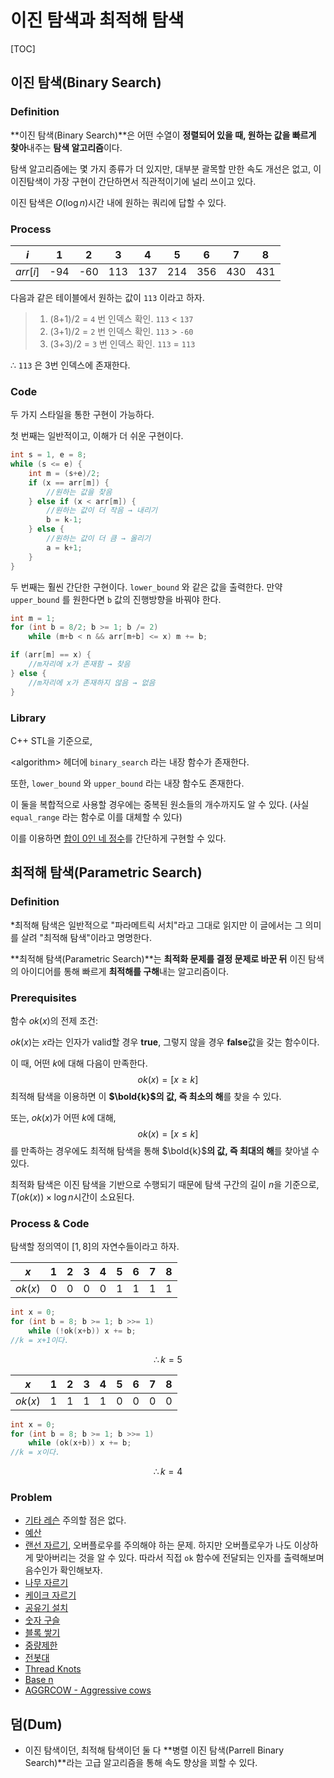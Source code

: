 # 이진 탐색과 최적해 탐색

[TOC]

## 이진 탐색(Binary Search)

### Definition

**이진 탐색(Binary Search)**은 어떤 수열이 **정렬되어 있을 때, 원하는 값을 빠르게 찾아**내주는 **탐색 알고리즘**이다.

탐색 알고리즘에는 몇 가지 종류가 더 있지만, 대부분 괄목할 만한 속도 개선은 없고, 이 이진탐색이 가장 구현이 간단하면서 직관적이기에 널리 쓰이고 있다.

이진 탐색은 $O(\log n)$시간 내에 원하는 쿼리에 답할 수 있다.

### Process

|   $i$    |  1   |  2   |  3   |  4   |  5   |  6   |  7   |  8   |
| :------: | :--: | :--: | :--: | :--: | :--: | :--: | :--: | :--: |
| $arr[i]$ | -94  | -60  | 113  | 137  | 214  | 356  | 430  | 431  |

다음과 같은 테이블에서 원하는 값이 `113` 이라고 하자.

> 1. (8+1)/2 = `4` 번 인덱스 확인. `113` < `137`
> 1. (3+1)/2 = `2` 번 인덱스 확인. `113` > `-60`
> 1. (3+3)/2 = `3` 번 인덱스 확인. `113` = `113`

$\therefore$ `113` 은 3번 인덱스에 존재한다.

### Code

두 가지 스타일을 통한 구현이 가능하다.

첫 번째는 일반적이고, 이해가 더 쉬운 구현이다.

```C++
int s = 1, e = 8;
while (s <= e) {
    int m = (s+e)/2;
    if (x == arr[m]) {
        //원하는 값을 찾음
    } else if (x < arr[m]) {
        //원하는 값이 더 작음 → 내리기
        b = k-1;
    } else {
        //원하는 값이 더 큼 → 올리기
        a = k+1;
    }
}
```

두 번째는 훨씬 간단한 구현이다. `lower_bound` 와 같은 값을 출력한다. 만약 `upper_bound` 를 원한다면 `b` 값의 진행방향을 바꿔야 한다.

```C++
int m = 1;
for (int b = 8/2; b >= 1; b /= 2)
    while (m+b < n && arr[m+b] <= x) m += b;

if (arr[m] == x) {
    //m자리에 x가 존재함 → 찾음
} else {
    //m자리에 x가 존재하지 않음 → 없음
}
```

### Library

C++ STL을 기준으로,

\<algorithm\> 헤더에  `binary_search` 라는 내장 함수가 존재한다.

또한,  `lower_bound` 와 `upper_bound` 라는 내장 함수도 존재한다.

이 둘을 복합적으로 사용할 경우에는 중복된 원소들의 개수까지도 알 수 있다. (사실 `equal_range` 라는 함수로 이를 대체할 수 있다)

이를 이용하면 [합이 0인 네 정수](https://www.boj.kr/7453)를 간단하게 구현할 수 있다.

## 최적해 탐색(Parametric Search)

### Definition

*최적해 탐색은 일반적으로 "파라메트릭 서치"라고 그대로 읽지만 이 글에서는 그 의미를 살려 "최적해 탐색"이라고 명명한다.

**최적해 탐색(Parametric Search)**는 **최적화 문제를 결정 문제로 바꾼 뒤** 이진 탐색의 아이디어를 통해 빠르게 **최적해를 구해**내는 알고리즘이다.

### Prerequisites

함수 $ok(x)$의 전제 조건:

$ok(x)$는 $x$라는 인자가 valid할 경우 **true**, 그렇지 않을 경우 **false**값을 갖는 함수이다.

이 때, 어떤 $k$에 대해 다음이 만족한다.
$$
ok(x) = [x \geq k]
$$
최적해 탐색을 이용하면 이 **$\bold{k}$의 값, 즉 최소의 해**를 찾을 수 있다.

또는, $ok(x)$가 어떤 $k$에 대해,
$$
ok(x) = [x \leq k]
$$
를 만족하는 경우에도 최적해 탐색을 통해 $\bold{k}$**의 값, 즉 최대의 해**를 찾아낼 수 있다.

최적화 탐색은 이진 탐색을 기반으로 수행되기 때문에 탐색 구간의 길이 $n$을 기준으로, $T(ok(x))\times \log n$시간이 소요된다.



### Process & Code

탐색할 정의역이 $[1,8]$의 자연수들이라고 하자.

|   $x$   |  1   |  2   |  3   |  4   |  5   |  6   |  7   |  8   |
| :-----: | :--: | :--: | :--: | :--: | :--: | :--: | :--: | :--: |
| $ok(x)$ |  0   |  0   |  0   |  0   |  1   |  1   |  1   |  1   |

```C++
int x = 0;
for (int b = 8; b >= 1; b >>= 1)
    while (!ok(x+b)) x += b;
//k = x+1이다.
```
$$
\therefore k = 5
$$

|   $x$   |  1   |  2   |  3   |  4   |  5   |  6   |  7   |  8   |
| :-----: | :--: | :--: | :--: | :--: | :--: | :--: | :--: | :--: |
| $ok(x)$ |  1   |  1   |  1   |  1   |  0   |  0   |  0   |  0   |

```C++
int x = 0;
for (int b = 8; b >= 1; b >>= 1)
    while (ok(x+b)) x += b;
//k = x이다.
```

$$
\therefore k = 4
$$

### Problem

* [기타 레슨](boj.kr/2343) 주의할 점은 없다.
* [예산](boj.kr/2512)
* [랜선 자르기](boj.kr/1654), 오버플로우를 주의해야 하는 문제. 하지만 오버플로우가 나도 이상하게 맞아버리는 것을 알 수 있다. 따라서 직접 `ok` 함수에 전달되는 인자를 출력해보며 음수인가 확인해보자.
* [나무 자르기](boj.kr/2805)
* [케이크 자르기](boj.kr/17179)
* [공유기 설치](boj.kr/2110)
* [숫자 구슬](boj.kr/2613) 
* [블록 쌓기](boj.kr/9998)
* [중량제한](boj.kr/1939)
* [전봇대](boj.kr/8986)
* [Thread Knots](bok.kr/17976)
* [Base n](atcoder.jp/contests/abc192/tasks/abc192_d)
* [AGGRCOW - Aggressive cows](spoj.com/problems/AGGRCOW/)

## 덤(Dum)

* 이진 탐색이던, 최적해 탐색이던 둘 다 **병렬 이진 탐색(Parrell Binary Search)**라는 고급 알고리즘을 통해 속도 향상을 꾀할 수 있다.
